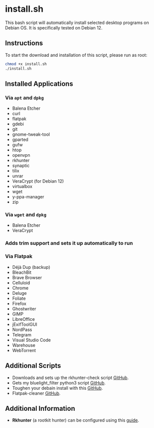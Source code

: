 # install.sh

This bash script will automatically install selected desktop programs on Debian OS. It is specifically tested on Debian 12.

## Instructions

To start the download and installation of this script, please run as root:

```bash
chmod +x install.sh
./install.sh
```

## Installed Applications

### Via `apt` and `dpkg`
- Balena Etcher
- curl
- flatpak
- gdebi
- git
- gnome-tweak-tool
- gparted
- gufw
- htop
- openvpn
- rkhunter
- synaptic
- tilix
- unrar
- VeraCrypt (for Debian 12)
- virtualbox
- wget
- y-ppa-manager
- zip

### Via `wget` and `dpkg`
- Balena Etcher
- VeraCrypt

### Adds trim support and sets it up automatically to run

### Via Flatpak
- Déjà Dup (backup)
- BleachBit
- Brave Browser
- Celluloid
- Chrome
- Deluge
- Foliate
- Firefox
- Ghostwriter
- GIMP
- LibreOffice
- jExifToolGUI
- NordPass
- Telegram
- Visual Studio Code
- Warehouse
- WebTorrent

## Additional Scripts
- Downloads and sets up the rkhunter-check script [GitHub](https://github.com/AmirIqbal1/rkhunter-script).
- Gets my bluelight_filter python3 script [GitHub](https://github.com/AmirIqbal1/bluelight-filter).
- Toughen your debain install with this [GitHub](https://github.com/AmirIqbal1/hardening-debian).
- Flatpak-cleaner [GitHub](https://github.com/AmirIqbal1/Flatpak-cleaner).

## Additional Information
- **Rkhunter** (a rootkit hunter) can be configured using this [guide]((https://www.webhi.com/how-to/how-to-install-and-configure-rootkit-hunter-on-ubuntu-debian/)).
